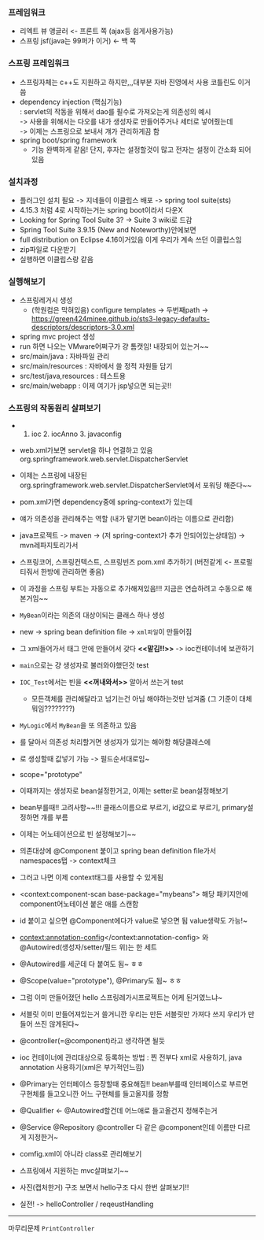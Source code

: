 ### 프레임워크
- 리엑트 뷰 앵글러 <- 프론트 쪽 (ajax등 쉽게사용가능)
- 스프링 jsf(java는 99퍼가 이거) <- 백 쪽 

### 스프링 프레임워크
- 스프링자체는 c++도 지원하고 하지만,,,대부분 자바 진영에서 사용 코틀린도 이거씀
- dependency injection (핵심기능)   
 : servlet의 작동을 위해서 dao를 필수로 가져오는게 의존성의 예시  
 -> 사용을 위해서는 다오를 내가 생성자로 만들어주거나 세터로 넣어줬는데  
 -> 이제는 스프링으로 보내서 걔가 관리하게끔 함  
- spring boot/spring framework
  - 기능 완벽하게 같음! 단지, 후자는 설정할것이 많고 전자는 설정이 간소화 되어있음
### 설치과정
  - 플러그인 설치 필요 -> 지네들이 이클립스 배포 -> spring tool suite(sts)
  - 4.15.3 처럼 4로 시작하는거는 spring boot이라서 다운X
  - Looking for Spring Tool Suite 3? -> Suite 3 wiki로 드감
  - Spring Tool Suite 3.9.15 (New and Noteworthy)안에보면
  - full distribution on Eclipse 4.16이거있음 이게 우리가 계속 쓰던 이클립스임
  - zip파일로 다운받기
  - 실행하면 이클립스랑 같음
### 실행해보기
- 스프링레거시 생성
  - (학원컴은 막혀있음) configure templates -> 두번째path -> https://green424minee.github.io/sts3-legacy-defaults-descriptors/descriptors-3.0.xml 
- spring mvc project 생성
- run 하면 나오는 VMware어쩌구가 걍 톰캣임! 내장되어 있는거~~
- src/main/java : 자바파일 관리
- src/main/resources : 자바에서 쓸 정적 자원들 담기
- src/test/java,resources : 테스트용
- src/main/webapp : 이제 여기가 jsp넣으면 되는곳!!

### 스프링의 작동원리 살펴보기
- 1. ioc 2. iocAnno 3. javaconfig
- web.xml가보면 servlet을 하나 연결하고 있음 org.springframework.web.servlet.DispatcherServlet
- 이제는 스프링에 내장된 org.springframework.web.servlet.DispatcherServlet에서 포워딩 해준다~~
- pom.xml가면 dependency중에 spring-context가 있는데 
- 얘가 의존성을 관리해주는 역할 (내가 맡기면 bean이라는 이름으로 관리함)
- java프로젝트 -> maven -> (저 spring-context가 추가 안되어있는상태임) -> mvn레파지토리가서
- 스프링코어, 스프링컨텍스트, 스프링빈즈 pom.xml 추가하기 (버전같게 <- 프로펄티줘서 한방에 관리하면 좋음)
- 이 과정을 스프링 부트는 자동으로 추가해져있음!!! 지금은 연습하려고 수동으로 해본거임~~
- `MyBean`이라는 의존의 대상이되는 클래스 하나 생성
- new -> spring bean definition file -> `xml파일`이 만들어짐
- 그 xml들어가서 <beans>태그 안에 <bean>만들어서 갖다 **<<맡김!!>>** -> ioc컨테이너에 보관하기
- `main`으로는 걍 생성자로 불러와야했던것 test
- `IOC_Test`에서는 빈을 **<<꺼내와서>>** 알아서 쓰는거 test
  - 모든객체를 관리해달라고 넘기는건 아님 해야하는것만 넘겨줌 (그 기준이 대체 뭐임????????)
- `MyLogic`에서 `MyBean`을 또 의존하고 있음
- <constructor-arg ref="first"></constructor-arg> 를 달아서 의존성 처리할거면 생성자가 있기는 해야함 해당클래스에
- <constructor-arg value="">로 생성할때 값넣기 가능 -> 필드순서대로임~
- scope="prototype"
- 이때까지는 생성자로 bean설정한거고, 이제는 setter로 bean설정해보기
- bean부를때!! 고려사항~~!!! 클래스이름으로 부르기, id값으로 부르기, primary설정하면 걔를 부름
- 이제는 어노테이션으로 빈 설정해보기~~
- 의존대상에 @Component 붙이고 spring bean definition file가서 namespaces탭 -> context체크
- 그러고 나면 이제 context태그를 사용할 수 있게됨
- <context:component-scan base-package="mybeans"> 해당 패키지안에 component어노테이션 붙은 애를 스캔함
- id 붙이고 싶으면 @Component에다가 value로 넣으면 됨 value생략도 가능!~
- <context:annotation-config></context:annotation-config> 와 @Autowired(생성자/setter/필드 위)는 한 세트
- @Autowired를 세군데 다 붙여도 됨~ ㅎㅎ
- @Scope(value="prototype"), @Primary도 됨~ ㅎㅎ

- 그럼 이미 만들어졌던 hello 스프링레가시프로젝트는 어케 된거였느냐~
- 서블릿 이미 만들어져있는거 쓸거니깐 우리는 만든 서블릿만 가져다 쓰지 우리가 만들어 쓰진 않게된다~
- @controller(=@component)라고 생각하면 될듯

- ioc 컨테이너에 관리대상으로 등록하는 방법 : 찐 전부다 xml로 사용하기, java annotation 사용하기(xml은 부가적인느낌)

- @Primary는 인터페이스 등장할때 중요해짐!! bean부를때 인터페이스로 부르면 구현체를 들고오니깐 어느 구현체를 들고올지를 정함
- @Qualifier <- @Autowired할건데 어느애로 들고올건지 정해주는거
- @Service @Repository @controller 다 같은 @component인데 이름만 다르게 지정한거~ 

- comfig.xml이 아니라 class로 관리해보기

- 스프링에서 지원하는 mvc살펴보기~~  
- 사진(캡처한거) 구조 보면서 hello구조 다시 한번 살펴보기!!
- 실전! -> helloController / reqeustHandling

----
마무리문제
`PrintController`

